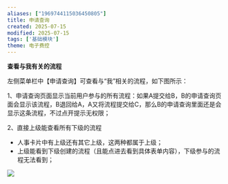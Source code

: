 ```yaml
---
aliases: ["1969744115036450805"]
title: 申请查询
created: 2025-07-15
modified: 2025-07-15
tags: ['基础模块']
theme: 电子费控
---
```


**查看与我有关的流程**

左侧菜单栏中【申请查询】可查看与“我”相关的流程，如下图所示：

1、申请查询页面显示当前用户参与的所有流程：如果A提交给B，B的申请查询页面会显示该流程，B退回给A，A又将流程提交给C，那么B的申请查询里面还是会显示这条流程，不过点开提示无权限；

2、直接上级能查看所有下级的流程

- 人事卡片中有上级还有其它上级，这两种都属于上级；
- 上级能看到下级创建的流程（且能点进去看到具体表单内容），下级参与的流程无法看到；

![](29f3ecc3edca90b4f0a66c990aaf8284.jpg)